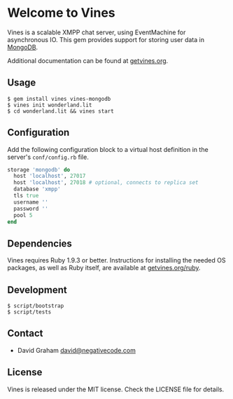 # Welcome to Vines

Vines is a scalable XMPP chat server, using EventMachine for asynchronous IO.
This gem provides support for storing user data in
[MongoDB](http://mongodb.com/).

Additional documentation can be found at [getvines.org](http://www.getvines.org/).

## Usage

```
$ gem install vines vines-mongodb
$ vines init wonderland.lit
$ cd wonderland.lit && vines start
```

## Configuration

Add the following configuration block to a virtual host definition in
the server's `conf/config.rb` file.

``` ruby
storage 'mongodb' do
  host 'localhost', 27017
  host 'localhost', 27018 # optional, connects to replica set
  database 'xmpp'
  tls true
  username ''
  password ''
  pool 5
end
```

## Dependencies

Vines requires Ruby 1.9.3 or better. Instructions for installing the
needed OS packages, as well as Ruby itself, are available at
[getvines.org/ruby](http://www.getvines.org/ruby).

## Development

```
$ script/bootstrap
$ script/tests
```

## Contact

* David Graham <david@negativecode.com>

## License

Vines is released under the MIT license. Check the LICENSE file for details.
